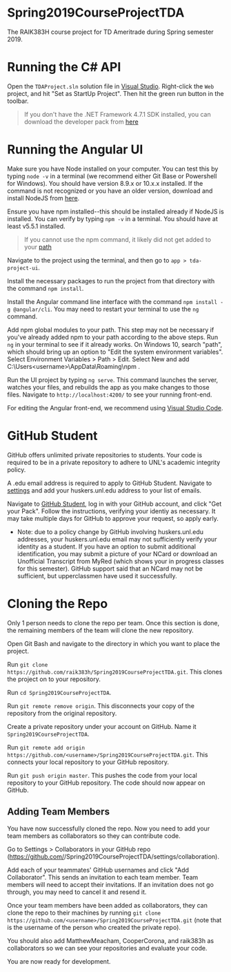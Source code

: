 # Spring2019CourseProjectTDA
The RAIK383H course project for TD Ameritrade during Spring semester 2019.

# Running the C# API
Open the `TDAProject.sln` solution file in [Visual Studio](https://visualstudio.microsoft.com/downloads/). Right-click the `Web` project, and hit "Set as StartUp Project". Then hit the green run button in the toolbar. 
> If you don't have the .NET Framework 4.7.1 SDK installed, you can download the developer pack from [here](https://dotnet.microsoft.com/download/visual-studio-sdks?utm_source=getdotnetsdk&utm_medium=referral) 

# Running the Angular UI
Make sure you have Node installed on your computer. You can test this by typing `node -v` in a terminal (we recommend either Git Base or Powershell for Windows). You should have version 8.9.x or 10.x.x installed. If the command is not recognized or you have an older version, download and install NodeJS from [here](https://nodejs.org/en/).  

Ensure you have npm installed--this should be installed already if NodeJS is installed. You can verify by typing `npm -v` in a terminal. You should have at least v5.5.1 installed.
> If you cannot use the npm command, it likely did not get added to your [path](https://stackoverflow.com/questions/27864040/fixing-npm-path-in-windows-8-and-10)

Navigate to the project using the terminal, and then go to `app > tda-project-ui`.

Install the necessary packages to run the project from that directory with the command `npm install`.

Install the Angular command line interface with the command `npm install -g @angular/cli`. You may need to restart your terminal to use the `ng` command.

Add npm global modules to your path. This step may not be necessary if you've already added npm to your path according to the above steps. Run `ng` in your terminal to see if it already works. On Windows 10, search "path", which should bring up an option to "Edit the system environment variables". Select Environment Variables > Path > Edit. Select New and add C:\Users\<username>\AppData\Roaming\npm .

Run the UI project by typing `ng serve`. This command launches the server, watches your files, and rebuilds the app as you make changes to those files. Navigate to `http://localhost:4200/` to see your running front-end.

For editing the Angular front-end, we recommend using [Visual Studio Code](https://code.visualstudio.com/download).

# GitHub Student
GitHub offers unlimited private repositories to students. Your code is required to be in a private repository to adhere to UNL's academic integrity policy.

A .edu email address is required to apply to GitHub Student. Navigate to [settings](https://github.com/settings/emails) and add your huskers.unl.edu address to your list of emails.

Navigate to [GitHub Student](https://education.github.com/pack), log in with your GitHub account, and click "Get your Pack". Follow the instructions, verifying your identiy as necessary. It may take multiple days for GitHub to approve your request, so apply early.
* Note: due to a policy change by GitHub involving huskers.unl.edu addresses, your huskers.unl.edu email may not sufficiently verify your identity as a student. If you have an option to submit additional identification, you may submit a picture of your NCard or download an Unofficial Transcript from MyRed (which shows your in progress classes for this semester). GitHub support said that an NCard may not be sufficient, but upperclassmen have used it successfully.

# Cloning the Repo
Only 1 person needs to clone the repo per team. Once this section is done, the remaining members of the team will clone the new repository.

Open Git Bash and navigate to the directory in which you want to place the project.

Run `git clone https://github.com/raik383h/Spring2019CourseProjectTDA.git`. This clones the project on to your repository.

Run `cd Spring2019CourseProjectTDA`.

Run `git remote remove origin`. This disconnects your copy of the repository from the original repository.

Create a private repository under your account on GitHub. Name it `Spring2019CourseProjectTDA`.

Run `git remote add origin https://github.com/<username>/Spring2019CourseProjectTDA.git`. This connects your local repository to your GitHub repository.

Run `git push origin master`. This pushes the code from your local repository to your GitHub repository. The code should now appear on GitHub.

## Adding Team Members

You have now successfully cloned the repo. Now you need to add your team members as collaborators so they can contribute code.

Go to Settings > Collaborators in your GitHub repo (https://github.com/<username>/Spring2019CourseProjectTDA/settings/collaboration).

Add each of your teammates' GitHub usernames and click "Add Collaborator". This sends an invitation to each team member. Team members will need to accept their invitations. If an invitation does not go through, you may need to cancel it and resend it.

Once your team members have been added as collaborators, they can clone the repo to their machines by running `git clone https://github.com/<username>/Spring2019CourseProjectTDA.git` (note that <username> is the username of the person who created the private repo).

You should also add MatthewMeacham, CooperCorona, and raik383h as collaborators so we can see your repositories and evaluate your code.

You are now ready for development.
